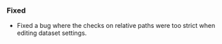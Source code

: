 ### Fixed
- Fixed a bug where the checks on relative paths were too strict when editing dataset settings.
